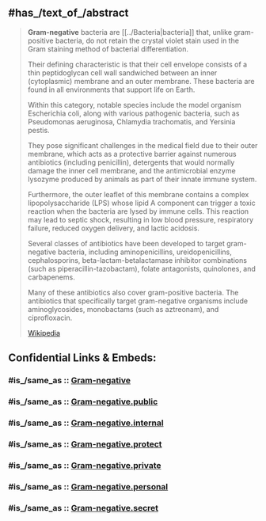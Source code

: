 
## #has_/text_of_/abstract 

> **Gram-negative** bacteria are [[../Bacteria|bacteria]] that, unlike gram-positive bacteria, 
> do not retain the crystal violet stain used in the Gram staining method of bacterial differentiation. 
> 
> Their defining characteristic is that their cell envelope consists of a thin peptidoglycan cell wall 
> sandwiched between an inner (cytoplasmic) membrane and an outer membrane. 
> These bacteria are found in all environments that support life on Earth.
>
> Within this category, notable species include the model organism Escherichia coli, 
> along with various pathogenic bacteria, such as Pseudomonas aeruginosa, 
> Chlamydia trachomatis, and Yersinia pestis. 
> 
> They pose significant challenges in the medical field due to their outer membrane, 
> which acts as a protective barrier against numerous antibiotics (including penicillin), 
> detergents that would normally damage the inner cell membrane, 
> and the antimicrobial enzyme lysozyme produced by animals as part of their innate immune system. 
> 
> Furthermore, the outer leaflet of this membrane contains a complex lipopolysaccharide (LPS) 
> whose lipid A component can trigger a toxic reaction when the bacteria are lysed by immune cells. 
> This reaction may lead to septic shock, resulting in low blood pressure, 
> respiratory failure, reduced oxygen delivery, and lactic acidosis.
>
> Several classes of antibiotics have been developed to target gram-negative bacteria, 
> including aminopenicillins, ureidopenicillins, cephalosporins, 
> beta-lactam-betalactamase inhibitor combinations (such as piperacillin-tazobactam), 
> folate antagonists, quinolones, and carbapenems. 
> 
> Many of these antibiotics also cover gram-positive bacteria. 
> The antibiotics that specifically target gram-negative organisms 
> include aminoglycosides, monobactams (such as aztreonam), and ciprofloxacin.
>
> [Wikipedia](https://en.wikipedia.org/wiki/Gram-negative%20bacteria) 


## Confidential Links & Embeds: 

### #is_/same_as :: [Gram-negative](/_Standards/bio/bio~Domain/Bacteria/Gram-negative.md) 

### #is_/same_as :: [Gram-negative.public](/_public/bio/bio~Domain/Bacteria/Gram-negative.public.md) 

### #is_/same_as :: [Gram-negative.internal](/_internal/bio/bio~Domain/Bacteria/Gram-negative.internal.md) 

### #is_/same_as :: [Gram-negative.protect](/_protect/bio/bio~Domain/Bacteria/Gram-negative.protect.md) 

### #is_/same_as :: [Gram-negative.private](/_private/bio/bio~Domain/Bacteria/Gram-negative.private.md) 

### #is_/same_as :: [Gram-negative.personal](/_personal/bio/bio~Domain/Bacteria/Gram-negative.personal.md) 

### #is_/same_as :: [Gram-negative.secret](/_secret/bio/bio~Domain/Bacteria/Gram-negative.secret.md)

